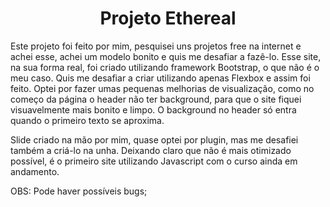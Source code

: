 <h1 align="center">Projeto Ethereal</h1>
Este projeto foi feito por mim, pesquisei uns projetos free na internet e achei esse, achei um modelo bonito e quis me desafiar a fazê-lo.
Esse site, na sua forma real, foi criado utilizando framework Bootstrap, o que não é o meu caso. Quis me desafiar a criar utilizando apenas Flexbox e assim foi feito. Optei por fazer umas pequenas melhorias de visualização, como no começo da página o header não ter background, para que o site fiquei visuavelmente mais bonito e limpo. O background no header só entra quando o primeiro texto se aproxima.

Slide criado na mão por mim, quase optei por plugin, mas me desafiei também a criá-lo na unha. Deixando claro que não é mais otimizado possível, é o primeiro site utilizando Javascript com o curso ainda em andamento.

OBS: Pode haver possíveis bugs;
